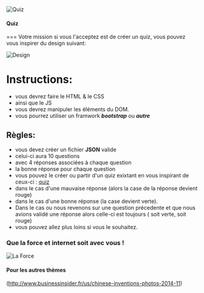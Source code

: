 ![Quiz](https://media.giphy.com/media/bUloLSk9NoOcw/giphy.gif)

#### Quiz
===
Votre mission si vous l'acceptez  est de créer un quiz, vous pouvez vous inspirer du design suivant:

![Design](design_projet-1.png)

# Instructions:
+ vous devrez faire le HTML & le CSS
+ ainsi que le JS
+ vous devrez manipuler les éléments du DOM. 
+ vous pourrez utiliser un framwork  __*bootstrap*__ ou __*autre*__

##  Règles:
+ vous devez créer un fichier **JSON** valide 
+ celui-ci aura 10 questions
+ avec 4 réponses associées à chaque question
+ la bonne réponse pour chaque question
+ vous pouvez le créer ou partir d'un quiz exixtant en vous inspirant de ceux-ci : [quiz](http://www.quiz-en-folie.com/)
+ dans le cas d'une mauvaise réponse (alors la case de la réponse devient rouge)
+ dans le cas d'une bonne réponse (la case devient verte).
+ Dans le cas ou nous revenons sur une question précedente et que nous avions validé une réponse alors celle-ci est toujours ( soit verte, soit rouge)
+ vous pouvez allez plus loins si vous le souhaitez.

### Que la force et internet soit avec vous !
![La Force](https://wtfbabe.files.wordpress.com/2016/04/the-force-awakens-03-gif-landing-wtf-watch-the-film-saint-pauly.gif)





#### Pour les autres thèmes
(http://www.businessinsider.fr/us/chinese-inventions-photos-2014-11) 

